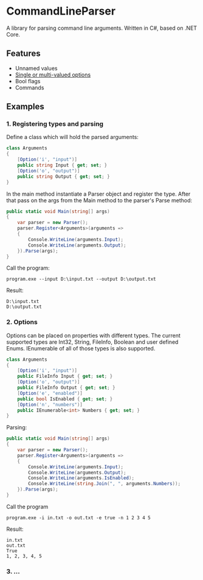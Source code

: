 # CommandLineParser 
A library for parsing command line arguments. Written in C#, based on .NET Core.

## Features
- Unnamed values
- [Single or multi-valued options](#2-options)
- Bool flags
- Commands

## Examples

### 1. Registering types and parsing
Define a class which will hold the parsed arguments:
```csharp
class Arguments
{
    [Option('i', "input")]
    public string Input { get; set; }
    [Option('o', "output")]
    public string Output { get; set; }
}
```

In the main method instantiate a Parser object and register the type. After that pass on the args from the Main method to the parser's Parse method:
```csharp
public static void Main(string[] args)
{
    var parser = new Parser();
    parser.Register<Arguments>(arguments =>
    {
        Console.WriteLine(arguments.Input);
        Console.WriteLine(arguments.Output);
    }).Parse(args);
}
```

Call the program:
```
program.exe --input D:\input.txt --output D:\output.txt
```

Result:
```
D:\input.txt
D:\output.txt
```

### 2. Options
Options can be placed on properties with different types. 
The current supported types are Int32, String, FileInfo, Boolean and user defined Enums.
IEnumerable of all of those types is also supported.

```csharp
class Arguments
{
    [Option('i', "input")]
    public FileInfo Input { get; set; }
    [Option('o', "output")]
    public FileInfo Output { get; set; }
    [Option('e', "enabled")]
    public bool IsEnabled { get; set; }
    [Option('n', "numbers")]
    public IEnumerable<int> Numbers { get; set; }
}
```
Parsing:

```csharp
public static void Main(string[] args)
{
    var parser = new Parser();
    parser.Register<Arguments>(arguments =>
    {
        Console.WriteLine(arguments.Input);
        Console.WriteLine(arguments.Output);
        Console.WriteLine(arguments.IsEnabled);
        Console.WriteLine(string.Join(", ", arguments.Numbers));
    }).Parse(args);
}
```
Call the program

```
program.exe -i in.txt -o out.txt -e true -n 1 2 3 4 5
```
Result:

```
in.txt
out.txt
True
1, 2, 3, 4, 5
```

### 3. ...
